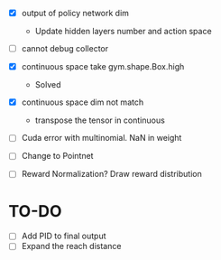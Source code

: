 - [x] output of policy network dim
  + Update hidden layers number and action space  
- [ ] cannot debug collector
- [x] continuous space take gym.shape.Box.high
  + Solved
- [x] continuous space dim not match
  + transpose the tensor in continuous
- [ ] Cuda error with multinomial. NaN in weight

- [ ] Change to Pointnet
- [ ] Reward Normalization? Draw reward distribution

# TO-DO
-[ ] Add PID to final output
-[ ] Expand the reach distance